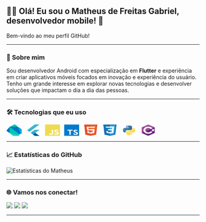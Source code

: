 ## 🧑‍💻 Olá! Eu sou o Matheus de Freitas Gabriel, desenvolvedor mobile! 📱  
Bem-vindo ao meu perfil GitHub!

---

### 🌟 Sobre mim  
Sou desenvolvedor Android com especialização em **Flutter** e experiência em criar aplicativos móveis focados em inovação e experiência do usuário. Tenho um grande interesse em explorar novas tecnologias e desenvolver soluções que impactam o dia a dia das pessoas.

---

### 🛠 Tecnologias que eu uso

<div style="display: flex; gap: 10px;">
  <img align="center" alt="Matheus-Dart" height="30" width="40" src="https://github.com/devicons/devicon/blob/master/icons/dart/dart-original.svg">
  <img align="center" alt="Matheus-Flutter" height="30" width="40" src="https://github.com/devicons/devicon/blob/master/icons/flutter/flutter-original.svg">
  <img align="center" alt="Matheus-JavaScript" height="30" width="40" src="https://raw.githubusercontent.com/devicons/devicon/master/icons/javascript/javascript-plain.svg">
  <img align="center" alt="Matheus-TypeScript" height="30" width="40" src="https://raw.githubusercontent.com/devicons/devicon/master/icons/typescript/typescript-plain.svg">
  <img align="center" alt="Matheus-HTML" height="30" width="40" src="https://raw.githubusercontent.com/devicons/devicon/master/icons/html5/html5-original.svg">
  <img align="center" alt="Matheus-CSS" height="30" width="40" src="https://raw.githubusercontent.com/devicons/devicon/master/icons/css3/css3-original.svg">
  <img align="center" alt="Matheus-Python" height="30" width="40" src="https://raw.githubusercontent.com/devicons/devicon/master/icons/python/python-original.svg">
  <img align="center" alt="Matheus-Csharp" height="30" width="40" src="https://raw.githubusercontent.com/devicons/devicon/master/icons/csharp/csharp-original.svg">
</div>

---

### 📈 Estatísticas do GitHub
<div style="display: flex; gap: 10px;">
  <img src="https://github-readme-stats.vercel.app/api?username=MatheusFreitasGabriel&show_icons=true&theme=onedark" alt="Estatísticas do Matheus">
</div>

---

### 🌐 Vamos nos conectar!
<div>
  <a href="https://www.instagram.com/freitazx3/profilecard/?igsh=MWwxYzdsNHV1eDR0ag==" target="_blank"><img src="https://img.shields.io/badge/-Instagram-%23E4405F?style=for-the-badge&logo=instagram&logoColor=white" target="_blank"></a>
  <a href="mailto:matheusfreitasdev@hotmail.com" target="_blank"><img src="https://img.shields.io/badge/-Gmail-%23333?style=for-the-badge&logo=gmail&logoColor=white" target="_blank"></a>
  <a href="https://www.linkedin.com/in/matheus-freitas-658535279" target="_blank"><img src="https://img.shields.io/badge/-LinkedIn-%230077B5?style=for-the-badge&logo=linkedin&logoColor=white" target="_blank"></a> 
</div>

---
